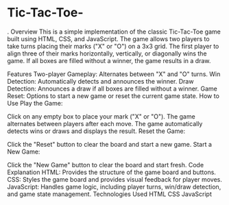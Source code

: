 # Tic-Tac-Toe-
.
Overview
This is a simple implementation of the classic Tic-Tac-Toe game built using HTML, CSS, and JavaScript. The game allows two players to take turns placing their marks ("X" or "O") on a 3x3 grid. The first player to align three of their marks horizontally, vertically, or diagonally wins the game. If all boxes are filled without a winner, the game results in a draw.

Features
Two-player Gameplay: Alternates between "X" and "O" turns.
Win Detection: Automatically detects and announces the winner.
Draw Detection: Announces a draw if all boxes are filled without a winner.
Game Reset: Options to start a new game or reset the current game state.
How to Use
Play the Game:

Click on any empty box to place your mark ("X" or "O").
The game alternates between players after each move.
The game automatically detects wins or draws and displays the result.
Reset the Game:

Click the "Reset" button to clear the board and start a new game.
Start a New Game:

Click the "New Game" button to clear the board and start fresh.
Code Explanation
HTML: Provides the structure of the game board and buttons.
CSS: Styles the game board and provides visual feedback for player moves.
JavaScript: Handles game logic, including player turns, win/draw detection, and game state management.
Technologies Used
HTML
CSS
JavaScript
